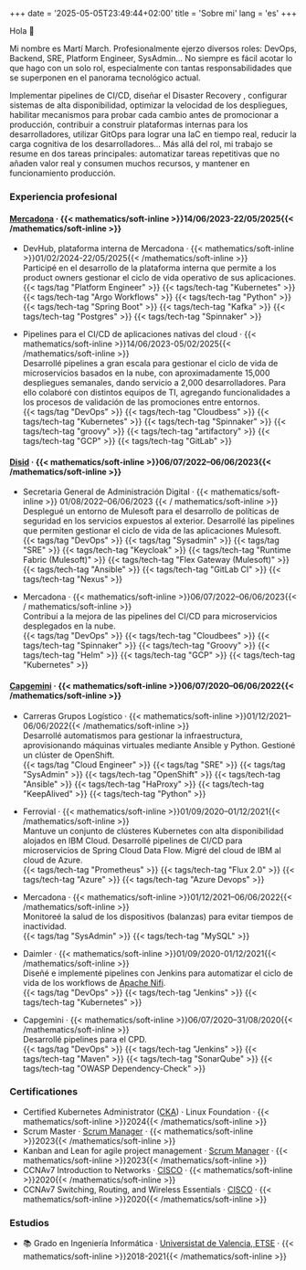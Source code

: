 +++
date = '2025-05-05T23:49:44+02:00'
title = 'Sobre mi'
lang = 'es'
+++

Hola 👋

Mi nombre es Martí March. Profesionalmente ejerzo diversos roles: DevOps, Backend, SRE, Platform Engineer, SysAdmin... No siempre es fácil acotar lo que hago con un solo rol, especialmente con tantas responsabilidades que se superponen en el
panorama tecnológico actual.

Implementar pipelines de CI/CD, diseñar el Disaster Recovery , configurar sistemas de alta disponibilidad, optimizar la velocidad de los despliegues, habilitar mecanismos para probar cada cambio antes de promocionar a producción, 
contribuir a construir plataformas internas para los desarrolladores, utilizar GitOps para lograr una IaC en tiempo real, reducir la carga cognitiva de los desarrolladores... Más allá del rol, mi trabajo se resume en dos tareas principales:
automatizar tareas repetitivas que no añaden valor real y consumen muchos recursos, y mantener en funcionamiento producción.

### Experiencia profesional

#### [Mercadona](https://www.mercadona.es/) · {{< mathematics/soft-inline >}}14/06/2023-22/05/2025{{< /mathematics/soft-inline >}}

- DevHub, plataforma interna de Mercadona · {{< mathematics/soft-inline >}}01/02/2024-22/05/2025{{< /mathematics/soft-inline >}}  
  Participé en el desarrollo de la plataforma interna que permite a los product owners gestionar el ciclo de vida operativo de sus aplicaciones.  
  {{< tags/tag "Platform Engineer" >}} {{< tags/tech-tag "Kubernetes" >}} {{< tags/tech-tag "Argo Workflows" >}} {{< tags/tech-tag "Python" >}} {{< tags/tech-tag "Spring Boot" >}} {{< tags/tech-tag "Kafka" >}} {{< tags/tech-tag "Postgres" >}} {{< tags/tech-tag "Spinnaker" >}}

<!-- -->

- Pipelines para el CI/CD de aplicaciones nativas del cloud · {{< mathematics/soft-inline >}}14/06/2023-05/02/2025{{< /mathematics/soft-inline >}}  
  Desarrollé pipelines a gran escala para gestionar el ciclo de vida de microservicios basados en la nube, con aproximadamente 15,000 despliegues semanales, dando servicio a 2,000 desarrolladores. Para ello colaboré con distintos equipos de TI,
  agregando funcionalidades a los procesos de validación de las promociones entre entornos.  
  {{< tags/tag "DevOps" >}} {{< tags/tech-tag "Cloudbess" >}} {{< tags/tech-tag "Kubernetes" >}} {{< tags/tech-tag "Spinnaker" >}} {{< tags/tech-tag "groovy" >}} {{< tags/tech-tag "artifactory" >}} {{< tags/tech-tag "GCP" >}} {{< tags/tech-tag "GitLab" >}}

#### [Disid](https://www.disid.com/) · {{< mathematics/soft-inline >}}06/07/2022–06/06/2023{{< /mathematics/soft-inline >}}

- Secretaria General de Administración Digital · {{< mathematics/soft-inline >}} 01/08/2022–06/06/2023 {{< / mathematics/soft-inline >}}  
  Desplegué un entorno de Mulesoft para el desarrollo de políticas de seguridad en los servicios expuestos al exterior. Desarrollé las pipelines que permiten gestionar el ciclo de vida de las aplicaciones Mulesoft.  
  {{< tags/tag "DevOps" >}} {{< tags/tag "Sysadmin" >}} {{< tags/tag "SRE" >}} {{< tags/tech-tag "Keycloak" >}} {{< tags/tech-tag "Runtime Fabric (Mulesoft)" >}} {{< tags/tech-tag "Flex Gateway (Mulesoft)" >}} {{< tags/tech-tag "Ansible" >}} {{< tags/tech-tag "GitLab CI" >}}
  {{< tags/tech-tag "Nexus" >}}

<!-- -->

- Mercadona · {{< mathematics/soft-inline >}}06/07/2022–06/06/2023{{< / mathematics/soft-inline >}}  
  Contribuí a la mejora de las pipelines del CI/CD para microservicios desplegados en la nube.  
  {{< tags/tag "DevOps" >}}  {{< tags/tech-tag "Cloudbees" >}} {{< tags/tech-tag "Spinnaker" >}} {{< tags/tech-tag "Groovy" >}} {{< tags/tech-tag "Helm" >}} {{< tags/tech-tag "GCP" >}} {{< tags/tech-tag "Kubernetes" >}}  

#### [Capgemini](https://www.capgemini.com/es-es/) · {{< mathematics/soft-inline >}}06/07/2020–06/06/2022{{< /mathematics/soft-inline >}}

- Carreras Grupos Logístico · {{< mathematics/soft-inline >}}01/12/2021–06/06/2022{{< /mathematics/soft-inline >}}  
  Desarrollé automatismos para gestionar la infraestructura, aprovisionando máquinas virtuales mediante Ansible y Python. Gestioné un clúster de OpenShift.  
  {{< tags/tag "Cloud Engineer" >}} {{< tags/tag "SRE" >}} {{< tags/tag "SysAdmin" >}} {{< tags/tech-tag "OpenShift" >}} {{< tags/tech-tag "Ansible" >}} {{< tags/tech-tag "HaProxy" >}} {{< tags/tech-tag "KeepAlived" >}} {{< tags/tech-tag "Python" >}}  

<!-- -->

- Ferrovial · {{< mathematics/soft-inline >}}01/09/2020–01/12/2021{{< /mathematics/soft-inline >}}  
  Mantuve un conjunto de clústeres Kubernetes con alta disponibilidad alojados en IBM Cloud. Desarrollé pipelines de CI/CD para microservicios de Spring Cloud Data Flow. Migré del cloud de IBM al cloud de Azure.  
  {{< tags/tech-tag "Prometheus" >}} {{< tags/tech-tag "Flux 2.0" >}} {{< tags/tech-tag "Azure" >}} {{< tags/tech-tag "Azure Devops" >}}  

<!-- -->

- Mercadona · {{< mathematics/soft-inline >}}01/12/2021–06/06/2022{{< /mathematics/soft-inline >}}  
  Monitoreé la salud de los dispositivos (balanzas) para evitar tiempos de inactividad.  
  {{< tags/tag "SysAdmin" >}} {{< tags/tech-tag "MySQL" >}}

<!-- -->

- Daimler · {{< mathematics/soft-inline >}}01/09/2020-01/12/2021{{< /mathematics/soft-inline >}}  
  Diseñé e implementé pipelines con Jenkins para automatizar el ciclo de vida de los workflows de [Apache Nifi](https://nifi.apache.org/docs/nifi-docs/html/overview.html).  
  {{< tags/tag "DevOps" >}}  {{< tags/tech-tag "Jenkins" >}} {{< tags/tech-tag "Kubernetes" >}}  

<!-- -->

- Capgemini · {{< mathematics/soft-inline >}}06/07/2020–31/08/2020{{< /mathematics/soft-inline >}}  
  Desarrollé pipelines para el CPD.  
  {{< tags/tag "DevOps" >}} {{< tags/tech-tag "Jenkins" >}} {{< tags/tech-tag "Maven" >}} {{< tags/tech-tag "SonarQube" >}} {{< tags/tech-tag "OWASP Dependency-Check" >}}  

### Certificationes

- Certified Kubernetes Administrator ([CKA](https://training.linuxfoundation.org/certification/certified-kubernetes-administrator-cka/)) · Linux Foundation · {{< mathematics/soft-inline >}}2024{{< /mathematics/soft-inline >}}
- Scrum Master · [Scrum Manager](https://www.scrummanager.com/website/c/profile/member.php?id=43681) · {{< mathematics/soft-inline >}}2023{{< /mathematics/soft-inline >}}
- Kanban and Lean for agile project management · [Scrum Manager](https://www.scrummanager.com/website/c/profile/member.php?id=43681) · {{< mathematics/soft-inline >}}2023{{< /mathematics/soft-inline >}}
- CCNAv7 Introduction to Networks · [CISCO](https://www.netacad.com/es/courses/ccna-introduction-networks?courseLang=en-US) · {{< mathematics/soft-inline >}}2020{{< /mathematics/soft-inline >}}
- CCNAv7 Switching, Routing, and Wireless Essentials · [CISCO](https://www.netacad.com/es/courses/ccna-switching-routing-wireless-essentials) · {{< mathematics/soft-inline >}}2020{{< /mathematics/soft-inline >}}

### Estudios

- 📚 Grado en Ingeniería Informática · [Universistat de Valencia, ETSE](https://www.uv.es/) · {{< mathematics/soft-inline >}}2018-2021{{< /mathematics/soft-inline >}}
